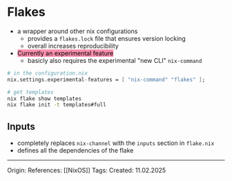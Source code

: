 # Flakes

- a wrapper around other nix configurations
	- provides a `flakes.lock` file that ensures version locking
	- overall increases reproducibility
- <mark style="background: #FF5582A6;">Currently an experimental feature</mark>
	- basicly also requires the experimental "new CLI" `nix-command`

```nix
# in the configuration.nix
nix.settings.experimental-features = [ "nix-command" "flakes" ];
```

```bash
# get templates
nix flake show templates
nix flake init -t templates#full 
```


## Inputs

- completely replaces `nix-channel` with the `inputs` section in `flake.nix`
- defines all the dependencies of the flake

---

Origin: 
References: [[NixOS]]
Tags: 
Created: 11.02.2025

